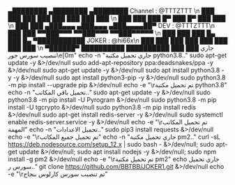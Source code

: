 ▄████████    ▄████████    ▄████████  Channel : @TTTZTTT \n  ███    ███   ███    ███   ███    ███   ███    ███ \n  ███    ███   ███    █▀    ███    █▀    ███    ███ \n  ███    ███  ▄███▄▄▄      ▄███▄▄▄      ▄███▄▄▄▄██▀  DEV : @TTTZTTT\n  ███    ███ ▀▀███▀▀▀     ▀▀███▀▀▀     ▀▀███▀▀▀▀▀   \n  ███    ███   ███    █▄    ███    █▄  ▀███████████ JOKER : @hi66x\n  ███    ███   ███    ███   ███    ███   ███    ███ \n   ▀██████▀    ██████████   ██████████   ███    ███ جاري تنصيب سورس جور\e[0m"
echo -n "جاري تحميل مكتبة python3.8.." 
sudo apt-get update -y &>/dev/null
sudo add-apt-repository ppa:deadsnakes/ppa -y &>/dev/null
sudo apt-get update -y &>/dev/null
sudo apt install python3.8 -y -y &>/dev/null
sudo apt install python3-pip -y &>/dev/null
sudo python3.8 -m pip install --upgrade pip &>/dev/null
echo -e "\rتم تحميل مكتبة  python3.8"
echo -n "تحميل باقي المكاتب.." 
sudo apt-get update -y &>/dev/null
sudo python3.8 -m pip install -U Pyrogram &>/dev/null
sudo python3.8 -m pip install -U tgcrypto &>/dev/null
sudo python3.8 -m pip install redis &>/dev/null
sudo apt-get install redis-server -y &>/dev/null
sudo systemctl enable redis-server.service -y &>/dev/null
echo -e "\rتم تحميل المكاتب المهمة"
echo -n "تحميل الاعدادات.."
sudo pip3 install requests &>/dev/null
echo -e "\rتم تحميل جميع المكاتب"
echo -n "جاري تحميل مكتبة pm2.." 
curl -sL https://deb.nodesource.com/setup_12.x | sudo bash - &>/dev/null; sudo apt-get update &>/dev/null; sudo apt install nodejs -y &>/dev/null; sudo npm install -g pm2 &>/dev/null
echo -e "\rتم تحميل مكتبة  pm2"
echo جاري تحميل سورس ر.." 
git clone https://github.com/BBTBB/JOKER1.git &>/dev/null
echo -e "\rتم تنصيب سورس كارلوس بنجاح"
